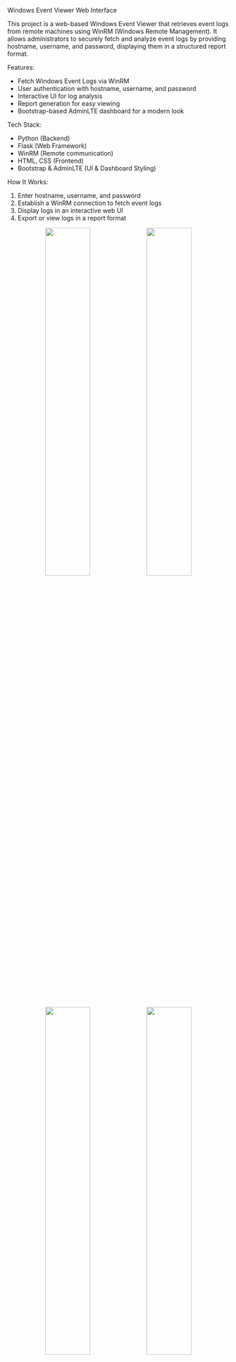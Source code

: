 Windows Event Viewer Web Interface  

This project is a web-based Windows Event Viewer that retrieves event logs from remote machines using WinRM (Windows Remote Management). It allows administrators to securely fetch and analyze event logs by providing hostname, username, and password, displaying them in a structured report format.

Features:  
- Fetch Windows Event Logs via WinRM  
- User authentication with hostname, username, and password  
- Interactive UI for log analysis  
- Report generation for easy viewing  
- Bootstrap-based AdminLTE dashboard for a modern look  

Tech Stack:  
- Python (Backend)  
- Flask (Web Framework)  
- WinRM (Remote communication)  
- HTML, CSS (Frontend)  
- Bootstrap & AdminLTE (UI & Dashboard Styling)  

How It Works:  
1. Enter hostname, username, and password  
2. Establish a WinRM connection to fetch event logs  
3. Display logs in an interactive web UI  
4. Export or view logs in a report format  

<p align="center">
  <img src="https://github.com/user-attachments/assets/393654bc-2a6d-4d42-bed6-a37c7edf5221" width="45%">
  <img src="https://github.com/user-attachments/assets/5cde9366-e1af-4723-b6de-0d0039c605a4" width="45%">
</p>

<p align="center">
  <img src="https://github.com/user-attachments/assets/ed4f2958-838c-4cb4-b1ce-8bd457bf85af" width="45%">
  <img src="https://github.com/user-attachments/assets/9d232e44-69f5-4531-b1c7-b27a7692527c" width="45%">
</p>

## Commands
    pip install pywinrm

    pip install flask

    pip install python-dotenv

    pip install pywinrm
    
    pip install python-evtx

    pip3 install xmltodict

    pip install Flask Flask-SQLAlchemy

    pip install flask-restx

    pip install Flask-Migrate

    winrm set winrm/config/service/auth '@{Basic="true"}'

    winrm set winrm/config/service '@{AllowUnencrypted="true"}'

## Env SetUP
    python3 -m venv venv

    source venv/bin/activate  # On macOS or Linux


## To run the app in normal Flask buit-in Server
    flask db migrate -m "Updated User model"

    flask db upgrade

    python run.py
    http://127.0.0.1:5000/

## To run the app in normal Flask and WSGI Server
    gunicorn "run:app"
    http://127.0.0.1:5000/

## WinRM Setup
    winrm quickconfig

### Configure WinRM to Use HTTPS
    $cert = New-SelfSignedCertificate -DnsName "your-server-name" -CertStoreLocation Cert:\LocalMachine\My

    New-Item -Path WSMan:\LocalHost\Listener -Transport HTTPS -Address * -CertificateThumbPrint $cert.Thumbprint -Force

### Open Firewall Ports
    New-NetFirewallRule -Name "WinRM HTTP" -DisplayName "WinRM HTTP" -Enabled True -Direction Inbound -Protocol TCP -Action Allow -LocalPort 5985

    New-NetFirewallRule -Name "WinRM HTTPS" -DisplayName "WinRM HTTPS" -Enabled True -Direction Inbound -Protocol TCP -Action Allow -LocalPort 5986

## Configure WinRM Service
    Set-Service -Name WinRM -StartupType Automatic
    Start-Service -Name WinRM


### Adjust Authentication Methods (Optional)
    winrm set winrm/config/service/auth '@{Basic="true"}'

    winrm set winrm/config/service/auth '@{Negotiate="false"}'

### Kerberos Authentication
    winrm set winrm/config/service/auth '@{Kerberos="true"}'

    winrm set winrm/config/service '@{AllowEncryption="true"}'

# Retrieving Logs on Local Machines

This section provides instructions on how to retrieve logs from local machines. The steps include fetching the username, hostname, and password, and adding them to a JSON file.

## Steps

1. **Get the Username**

   Open Command Prompt and run the following commands to retrieve the current user's username and hostname on the Windows machine:

   ```cmd
   echo %USERNAME%
   
   hostname
2. **Add it in the json file**

   In the folder app/data/modeltest

    ```json
    {
        "details": [
            {
                "hostname": "your-hostname-here",
                "username": "your-username-here",
                "password": "your-password-here"
            }
        ]
    }
    

https://www.hurryupandwait.io/blog/understanding-and-troubleshooting-winrm-connection-and-authentication-a-thrill-seekers-guide-to-adventure

https://pitstop.manageengine.com/portal/en/kb/articles/troubleshooting-winrm-errors#ErrorA_specified_logon_session_does_not_exist_It_may_already_have_been_terminated

https://www.hurryupandwait.io/blog/fixing-winrm-firewall-exception-rule-not-working-when-internet-connection-type-is-set-to-public


    ## Code
    
    #!/usr/bin/env python
    #    This file is part of python-evtx.
    #
    #   Copyright 2012, 2013 Willi Ballenthin <william.ballenthin@mandiant.com>
    #                    while at Mandiant <http://www.mandiant.com>
    #
    #   Licensed under the Apache License, Version 2.0 (the "License");
    #   you may not use this file except in compliance with the License.
    #   You may obtain a copy of the License at
    #
    #       http://www.apache.org/licenses/LICENSE-2.0
    #
    #   Unless required by applicable law or agreed to in writing, software
    #   distributed under the License is distributed on an "AS IS" BASIS,
    #   WITHOUT WARRANTIES OR CONDITIONS OF ANY KIND, either express or implied.
    #   See the License for the specific language governing permissions and
    #   limitations under the License.
    #
    #   Version v0.1.1
    import os
    import json
    import xmltodict
    import Evtx.Evtx as evtx
    import Evtx.Views as e_views

    def main():
        import argparse
    
        parser = argparse.ArgumentParser(description="Dump a binary EVTX file into XML.")
        parser.add_argument("evtx", type=str, help="Path to the Windows EVTX event log file")
        parser.add_argument("hostname", type=str, help="Hostname for the output file naming")
        parser.add_argument("username", type=str, help="Username for the output file naming")
        parser.add_argument("password", type=str, help="Password for the output file naming")
        args = parser.parse_args()
    
        filename = f"{args.hostname}_{args.username}_{args.password}.json"
        output_dir = os.getcwd() + "/" + os.getenv("MODEL_OUTPUT_DIR")
        output_path = os.path.join(output_dir, filename)
        output_path = output_path.replace("/python-evtx/scripts", "")
        print(output_path)
    
        # Ensure directory exists
        os.makedirs(output_dir, exist_ok=True)
    
        with evtx.Evtx(args.evtx) as log:
            with open(output_path, 'a') as f:  # Append mode if file already exists
                print(e_views.XML_HEADER)
                f.write("[\n")  # Start of the JSON list, only if file is empty
                first_record = True
                for record in log.records():
                    if not first_record:
                        f.write(",\n")  # Add a comma before every new record except the first
                    json.dump(xmltodict.parse(record.xml()), f, indent=4)
                    first_record = False
                f.write("\n]")  # End of the JSON list
            print("</Events>")
    
    if __name__ == "__main__":
        main()
    
    
    
    
